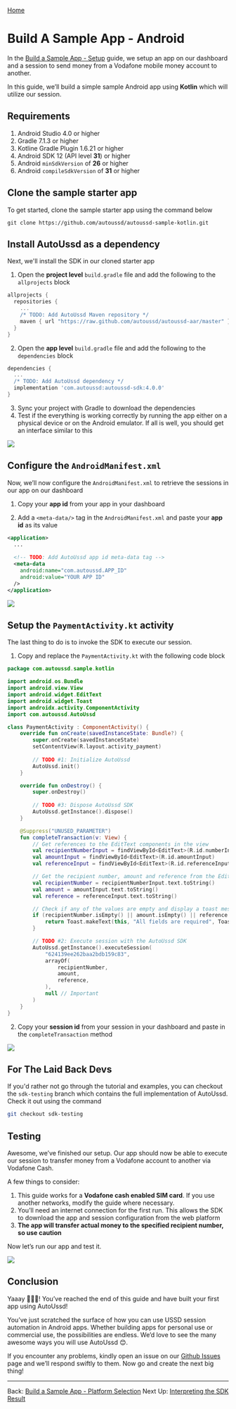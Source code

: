 [Home](./README.md)

# Build A Sample App - Android

In the [Build a Sample App - Setup](./06.Build-Sample-App-Setup) guide, we setup an app on our dashboard and a session to send money from a Vodafone mobile money account to another.

In this guide, we’ll build a simple sample Android app using **Kotlin** which will utilize our session.



## Requirements

1. Android Studio 4.0 or higher
2. Gradle 7.1.3 or higher
3. Kotline Gradle Plugin 1.6.21 or higher
4. Android SDK 12 (API level **31**) or higher
5. Android `minSdkVersion` of **26** or higher
6. Android `compileSdkVersion` of **31** or higher



## Clone the sample starter app

To get started, clone the sample starter app using the command below

```shell
git clone https://github.com/autoussd/autoussd-sample-kotlin.git
```



## Install AutoUssd as a dependency

Next, we'll install the SDK in our cloned starter app

1. Open the **project level** `build.gradle` file and add the following to the `allprojects` block

```groovy
allprojects {
  repositories {
    ...
    /* TODO: Add AutoUssd Maven repository */
    maven { url "https://raw.github.com/autoussd/autoussd-aar/master" }
  }
}
```

2. Open the **app level** `build.gradle` file and add the following to the `dependencies` block

```groovy
dependencies {
  ...
  /* TODO: Add AutoUssd dependency */
  implementation 'com.autoussd:autoussd-sdk:4.0.0'
}
```

3. Sync your project with Gradle to download the dependencies
4. Test if the everything is working correctly by running the app either on a physical device or on the Android emulator. If all is well, you should get an interface similar to this

![](./assets/08K01.png)



## Configure the `AndroidManifest.xml`

Now, we’ll now configure the `AndroidManifest.xml` to retrieve the sessions in our app on our dashboard

1. Copy your **app id** from your app in your dashboard

2. Add a `<meta-data/>` tag in the `AndroidManifest.xml` and paste your **app id** as its value

```xml
<application>
  ...
    
  <!-- TODO: Add AutoUssd app id meta-data tag -->
  <meta-data 
    android:name="com.autoussd.APP_ID" 
    android:value="YOUR APP ID"
  />
</application>
```

![](./assets/08K02.png)



## Setup the `PaymentActivity.kt` activity

The last thing to do is to invoke the SDK to execute our session.

1. Copy and replace the `PaymentActivity.kt` with the following code block

```kotlin
package com.autoussd.sample.kotlin

import android.os.Bundle
import android.view.View
import android.widget.EditText
import android.widget.Toast
import androidx.activity.ComponentActivity
import com.autoussd.AutoUssd

class PaymentActivity : ComponentActivity() {
    override fun onCreate(savedInstanceState: Bundle?) {
        super.onCreate(savedInstanceState)
        setContentView(R.layout.activity_payment)
        
        // TODO #1: Initialize AutoUssd
        AutoUssd.init()
    }

    override fun onDestroy() {
        super.onDestroy()
        
        // TODO #3: Dispose AutoUssd SDK
        AutoUssd.getInstance().dispose()
    }

    @Suppress("UNUSED_PARAMETER")
    fun completeTransaction(v: View) {
        // Get references to the EditText components in the view
        val recipientNumberInput = findViewById<EditText>(R.id.numberInput)
        val amountInput = findViewById<EditText>(R.id.amountInput)
        val referenceInput = findViewById<EditText>(R.id.referenceInput)

        // Get the recipient number, amount and reference from the EditText components
        val recipientNumber = recipientNumberInput.text.toString()
        val amount = amountInput.text.toString()
        val reference = referenceInput.text.toString()

        // Check if any of the values are empty and display a toast message if so
        if (recipientNumber.isEmpty() || amount.isEmpty() || reference.isEmpty()) {
            return Toast.makeText(this, "All fields are required", Toast.LENGTH_LONG).show()
        }

        // TODO #2: Execute session with the AutoUssd SDK
        AutoUssd.getInstance().executeSession(
            "624139ee262baa2bdb159c83",
            arrayOf(
                recipientNumber,
                amount,
                reference,
            ),
            null // Important
        )
    }
}
```

2. Copy your **session id** from your session in your dashboard and paste in the `completeTransaction` method

![](./assets/08K03.png)



## For The Laid Back Devs

If you'd rather not go through the tutorial and examples, you can checkout the `sdk-testing` branch which contains the full implementation of AutoUssd. Check it out using the command

```bash
git checkout sdk-testing
```



## Testing

Awesome, we’ve finished our setup. Our app should now be able to execute our session to transfer money from a Vodafone account to another via Vodafone Cash.

A few things to consider:

1. This guide works for a **Vodafone cash enabled SIM card**. If you use another networks, modify the guide where necessary.
2. You’ll need an internet connection for the first run. This allows the SDK to download the app and session configuration from the web platform
3. **The app will transfer actual money to the specified recipient number, so use caution**

Now let’s run our app and test it.

![](./assets/08K04.png)



## Conclusion

Yaaay 🎉🎉🎉! You’ve reached the end of this guide and have built your first app using AutoUssd!

You’ve just scratched the surface of how you can use USSD session automation in Android apps. Whether building apps for personal use or commercial use, the possibilities are endless. We’d love to see the many awesome ways you will use AutoUssd 😊.

If you encounter any problems, kindly open an issue on our [Github Issues](https://github.com/autoussd/autoussd-aar/issues) page and we’ll respond swiftly to them. Now go and create the next big thing!



---

Back: [Build a Sample App - Platform Selection](./07.Build-Sample-App-Platforms.md)    Next Up: [Interpreting the SDK Result](09.Interpreting-SDK-Result.md)
